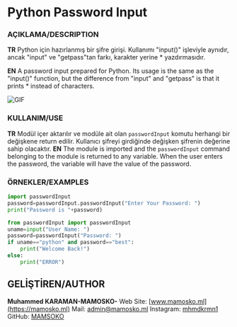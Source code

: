 
# Python Password Input

### AÇIKLAMA/DESCRIPTION
**TR**
Python için hazırlanmış bir şifre girişi.
Kullanımı "input()" işleviyle aynıdır, ancak "input" ve "getpass"tan farkı, karakter yerine * yazdırmasıdır.

**EN**
A password input prepared for Python.
Its usage is the same as the "input()" function, but the difference from "input" and "getpass" is that it prints * instead of characters.

![GIF](https://i.hizliresim.com/crll8ua.gif)

### KULLANIM/USE
**TR**
Modül içer aktarılır ve modüle ait olan `passwordInput` komutu herhangi bir değişkene return edilir. Kullanıcı şifreyi girdiğinde değişken şifrenin değerine sahip olacaktır.
**EN**
The module is imported and the `passwordInput` command belonging to the module is returned to any variable. When the user enters the password, the variable will have the value of the password.

### ÖRNEKLER/EXAMPLES
```python
import passwordInput
password=passwordInput.passwordInput("Enter Your Password: ")
print("Password is "+password)
```
```python
from passwordInput import passwordInput
uname=input("User Name: ")
password=passwordInput("Password: ")
if uname=="python" and password=="best":
	print("Welcome Back!")
else:
	print("ERROR")
```

## GELİŞTİREN/AUTHOR
**Muhammed KARAMAN-MAMOSKO-**
Web Site: [www.mamosko.ml](https://mamosko.ml)
Mail: [admin@mamosko.ml](mailto:admin@mamosko.ml)
Instagram: [mhmdkrmn1](https://instagram.com/mhmdkrmn1)
GitHub: [MAMSOKO](https://github.com/MAMOSKO)
